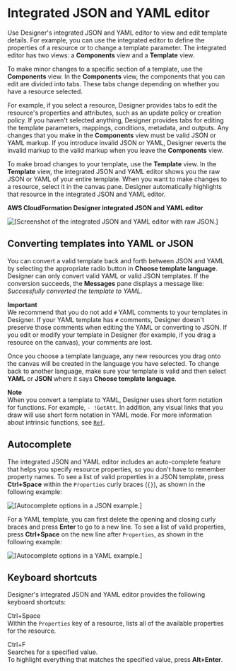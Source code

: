 # Integrated JSON and YAML editor<a name="working-with-templates-cfn-designer-json-editor"></a>

Use Designer's integrated JSON and YAML editor to view and edit template details\. For example, you can use the integrated editor to define the properties of a resource or to change a template parameter\. The integrated editor has two views: a **Components** view and a **Template** view\.

To make minor changes to a specific section of a template, use the **Components** view\. In the **Components** view, the components that you can edit are divided into tabs\. These tabs change depending on whether you have a resource selected\.

For example, if you select a resource, Designer provides tabs to edit the resource's properties and attributes, such as an update policy or creation policy\. If you haven't selected anything, Designer provides tabs for editing the template parameters, mappings, conditions, metadata, and outputs\. Any changes that you make in the **Components** view must be valid JSON or YAML markup\. If you introduce invalid JSON or YAML, Designer reverts the invalid markup to the valid markup when you leave the **Components** view\.

To make broad changes to your template, use the **Template** view\. In the **Template** view, the integrated JSON and YAML editor shows you the raw JSON or YAML of your entire template\. When you want to make changes to a resource, select it in the canvas pane\. Designer automatically highlights that resource in the integrated JSON and YAML editor\.

**AWS CloudFormation Designer integrated JSON and YAML editor**

![\[Screenshot of the integrated JSON and YAML editor with raw JSON.\]](http://docs.aws.amazon.com/AWSCloudFormation/latest/UserGuide/images/designer-jsoneditor.png)

## Converting templates into YAML or JSON<a name="w7448ab1c27c17c13c17c15"></a>

You can convert a valid template back and forth between JSON and YAML by selecting the appropriate radio button in **Choose template language**\. Designer can only convert valid YAML or valid JSON templates\. If the conversion succeeds, the **Messages** pane displays a message like: *Successfully converted the template to YAML*\. 

**Important**  
We recommend that you do not add `#` YAML comments to your templates in Designer\. If your YAML template has `#` comments, Designer doesn't preserve those comments when editing the YAML or converting to JSON\. If you edit or modify your template in Designer \(for example, if you drag a resource on the canvas\), your comments are lost\.

Once you choose a template language, any new resources you drag onto the canvas will be created in the language you have selected\. To change back to another language, make sure your template is valid and then select **YAML** or **JSON** where it says **Choose template language**\.

**Note**  
When you convert a template to YAML, Designer uses short form notation for functions\. For example, `- !GetAtt`\. In addition, any visual links that you draw will use short form notation in YAML mode\. For more information about intrinsic functions, see [`Ref`](intrinsic-function-reference-ref.md)\.

## Autocomplete<a name="w7448ab1c27c17c13c17c17"></a>

The integrated JSON and YAML editor includes an auto\-complete feature that helps you specify resource properties, so you don't have to remember property names\. To see a list of valid properties in a JSON template, press **Ctrl\+Space** within the `Properties` curly braces \(`{}`\), as shown in the following example:

![\[Autocomplete options in a JSON example.\]](http://docs.aws.amazon.com/AWSCloudFormation/latest/UserGuide/images/designer-jsoneditor-autocomplete.png)

For a YAML template, you can first delete the opening and closing curly braces and press **Enter** to go to a new line\. To see a list of valid properties, press **Ctrl\+Space** on the new line after `Properties`, as shown in the following example:

![\[Autocomplete options in a YAML example.\]](http://docs.aws.amazon.com/AWSCloudFormation/latest/UserGuide/images/designer-yamleditor-autocomplete.png)

## Keyboard shortcuts<a name="w7448ab1c27c17c13c17c19"></a>

Designer's integrated JSON and YAML editor provides the following keyboard shortcuts:

Ctrl\+Space  
Within the `Properties` key of a resource, lists all of the available properties for the resource\.

Ctrl\+F  
Searches for a specified value\.  
To highlight everything that matches the specified value, press **Alt\+Enter**\.